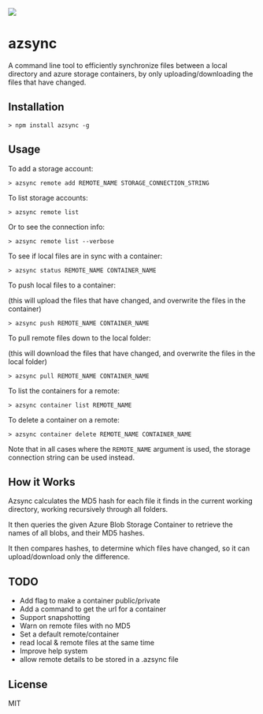 ![](https://travis-ci.org/richorama/azsync.svg?branch=master)

# azsync

A command line tool to efficiently synchronize files between a local directory and azure storage containers, by only uploading/downloading the files that have changed.

## Installation

```
> npm install azsync -g
```

## Usage

To add a storage account:

```
> azsync remote add REMOTE_NAME STORAGE_CONNECTION_STRING
```

To list storage accounts:

```
> azsync remote list
```

Or to see the connection info:

```
> azsync remote list --verbose
```

To see if local files are in sync with a container:

```
> azsync status REMOTE_NAME CONTAINER_NAME
```

To push local files to a container:

(this will upload the files that have changed, and overwrite the files in the container)

```
> azsync push REMOTE_NAME CONTAINER_NAME
```

To pull remote files down to the local folder:

(this will download the files that have changed, and overwrite the files in the local folder)

```
> azsync pull REMOTE_NAME CONTAINER_NAME
```

To list the containers for a remote:

```
> azsync container list REMOTE_NAME
```

To delete a container on a remote:

```
> azsync container delete REMOTE_NAME CONTAINER_NAME
```

Note that in all cases where the `REMOTE_NAME` argument is used, the storage connection string can be used instead.

## How it Works

Azsync calculates the MD5 hash for each file it finds in the current working directory,
working recursively through all folders.

It then queries the given Azure Blob Storage Container
to retrieve the names of all blobs, and their MD5 hashes.

It then compares hashes, to determine which files have changed, so it can upload/download only
the difference.

## TODO

* Add flag to make a container public/private
* Add a command to get the url for a container
* Support snapshotting
* Warn on remote files with no MD5
* Set a default remote/container
* read local & remote files at the same time
* Improve help system
* allow remote details to be stored in a .azsync file

## License

MIT
